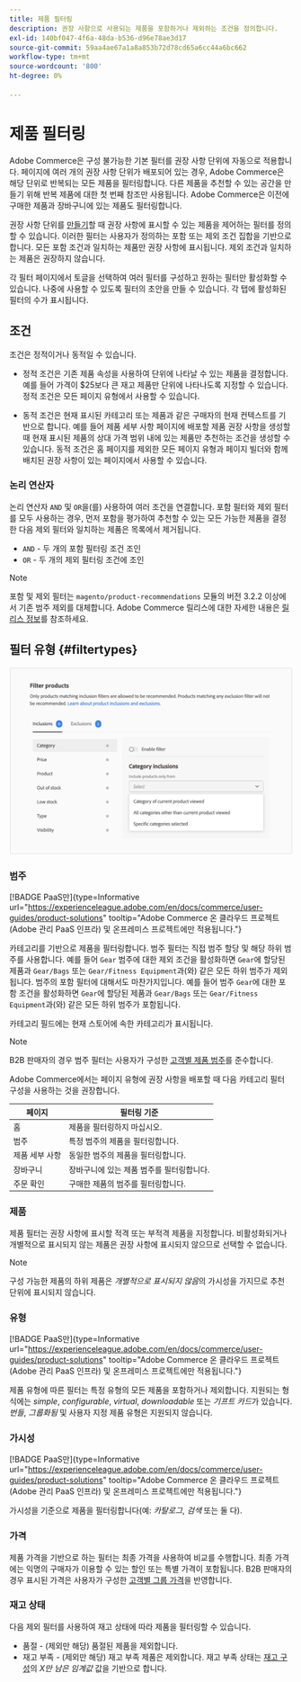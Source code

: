 ```yaml
---
title: 제품 필터링
description: 권장 사항으로 사용되는 제품을 포함하거나 제외하는 조건을 정의합니다.
exl-id: 140bf047-4f6a-48da-b536-d96e78ae3d17
source-git-commit: 59aa4ae67a1a8a853b72d78cd65a6cc44a6bc662
workflow-type: tm+mt
source-wordcount: '800'
ht-degree: 0%

---
```


# 제품 필터링

Adobe Commerce은 구성 불가능한 기본 필터를 권장 사항 단위에 자동으로 적용합니다. 페이지에 여러 개의 권장 사항 단위가 배포되어 있는 경우, Adobe Commerce은 해당 단위로 반복되는 모든 제품을 필터링합니다. 다른 제품을 추천할 수 있는 공간을 만들기 위해 반복 제품에 대한 첫 번째 참조만 사용됩니다. Adobe Commerce은 이전에 구매한 제품과 장바구니에 있는 제품도 필터링합니다.

권장 사항 단위를 [만들기](create.md)할 때 권장 사항에 표시할 수 있는 제품을 제어하는 필터를 정의할 수 있습니다. 이러한 필터는 사용자가 정의하는 포함 또는 제외 조건 집합을 기반으로 합니다. 모든 포함 조건과 일치하는 제품만 권장 사항에 표시됩니다. 제외 조건과 일치하는 제품은 권장하지 않습니다.

각 필터 페이지에서 토글을 선택하여 여러 필터를 구성하고 원하는 필터만 활성화할 수 있습니다. 나중에 사용할 수 있도록 필터의 초안을 만들 수 있습니다. 각 탭에 활성화된 필터의 수가 표시됩니다.

## 조건

조건은 정적이거나 동적일 수 있습니다.

- 정적 조건은 기존 제품 속성을 사용하여 단위에 나타날 수 있는 제품을 결정합니다. 예를 들어 가격이 $25보다 큰 재고 제품만 단위에 나타나도록 지정할 수 있습니다. 정적 조건은 모든 페이지 유형에서 사용할 수 있습니다.

- 동적 조건은 현재 표시된 카테고리 또는 제품과 같은 구매자의 현재 컨텍스트를 기반으로 합니다. 예를 들어 제품 세부 사항 페이지에 배포할 제품 권장 사항을 생성할 때 현재 표시된 제품의 상대 가격 범위 내에 있는 제품만 추천하는 조건을 생성할 수 있습니다. 동적 조건은 홈 페이지를 제외한 모든 페이지 유형과 페이지 빌더와 함께 배치된 권장 사항이 있는 페이지에서 사용할 수 있습니다.

### 논리 연산자

논리 연산자 `AND` 및 `OR`을(를) 사용하여 여러 조건을 연결합니다. 포함 필터와 제외 필터를 모두 사용하는 경우, 먼저 포함을 평가하여 추천할 수 있는 모든 가능한 제품을 결정한 다음 제외 필터와 일치하는 제품은 목록에서 제거됩니다.

- `AND` - 두 개의 포함 필터링 조건 조인
- `OR` - 두 개의 제외 필터링 조건에 조인

>[!NOTE]
>
> 포함 및 제외 필터는 `magento/product-recommendations` 모듈의 버전 3.2.2 이상에서 기존 범주 제외를 대체합니다. Adobe Commerce 릴리스에 대한 자세한 내용은 [릴리스 정보](release-notes.md)를 참조하세요.

## 필터 유형 {#filtertypes}

![필터](assets/rec-conditions.png)

### 범주

[!BADGE PaaS만]{type=Informative url="https://experienceleague.adobe.com/en/docs/commerce/user-guides/product-solutions" tooltip="Adobe Commerce 온 클라우드 프로젝트(Adobe 관리 PaaS 인프라) 및 온프레미스 프로젝트에만 적용됩니다."}

카테고리를 기반으로 제품을 필터링합니다. 범주 필터는 직접 범주 할당 및 해당 하위 범주를 사용합니다. 예를 들어 `Gear` 범주에 대한 제외 조건을 활성화하면 `Gear`에 할당된 제품과 `Gear/Bags` 또는 `Gear/Fitness Equipment`과(와) 같은 모든 하위 범주가 제외됩니다. 범주의 포함 필터에 대해서도 마찬가지입니다. 예를 들어 범주 `Gear`에 대한 포함 조건을 활성화하면 `Gear`에 할당된 제품과 `Gear/Bags` 또는 `Gear/Fitness Equipment`과(와) 같은 모든 하위 범주가 포함됩니다.

카테고리 필드에는 현재 스토어에 속한 카테고리가 표시됩니다.

>[!NOTE]
>
>B2B 판매자의 경우 범주 필터는 사용자가 구성한 [고객별 제품 범주](https://experienceleague.adobe.com/docs/commerce-admin/catalog/categories/category-permissions.html)를 준수합니다.

Adobe Commerce에서는 페이지 유형에 권장 사항을 배포할 때 다음 카테고리 필터 구성을 사용하는 것을 권장합니다.

| 페이지 | 필터링 기준 |
|---|---|
| 홈 | 제품을 필터링하지 마십시오. |
| 범주 | 특정 범주의 제품을 필터링합니다. |
| 제품 세부 사항 | 동일한 범주의 제품을 필터링합니다. |
| 장바구니 | 장바구니에 있는 제품 범주를 필터링합니다. |
| 주문 확인 | 구매한 제품의 범주를 필터링합니다. |

### 제품

제품 필터는 권장 사항에 표시할 적격 또는 부적격 제품을 지정합니다. 비활성화되거나 개별적으로 표시되지 않는 제품은 권장 사항에 표시되지 않으므로 선택할 수 없습니다.

>[!NOTE]
>
>구성 가능한 제품의 하위 제품은 _개별적으로 표시되지 않음_&#x200B;의 가시성을 가지므로 추천 단위에 표시되지 않습니다.

### 유형

[!BADGE PaaS만]{type=Informative url="https://experienceleague.adobe.com/en/docs/commerce/user-guides/product-solutions" tooltip="Adobe Commerce 온 클라우드 프로젝트(Adobe 관리 PaaS 인프라) 및 온프레미스 프로젝트에만 적용됩니다."}

제품 유형에 따른 필터는 특정 유형의 모든 제품을 포함하거나 제외합니다. 지원되는 형식에는 _simple_, _configurable_, _virtual_, _downloadable_ 또는 _기프트 카드_&#x200B;가 있습니다. _번들_, _그룹화됨_ 및 사용자 지정 제품 유형은 지원되지 않습니다.

### 가시성

[!BADGE PaaS만]{type=Informative url="https://experienceleague.adobe.com/en/docs/commerce/user-guides/product-solutions" tooltip="Adobe Commerce 온 클라우드 프로젝트(Adobe 관리 PaaS 인프라) 및 온프레미스 프로젝트에만 적용됩니다."}

가시성을 기준으로 제품을 필터링합니다(예: _카탈로그_, _검색_ 또는 둘 다).

### 가격

제품 가격을 기반으로 하는 필터는 최종 가격을 사용하여 비교를 수행합니다. 최종 가격에는 익명의 구매자가 이용할 수 있는 할인 또는 특별 가격이 포함됩니다. B2B 판매자의 경우 표시된 가격은 사용자가 구성한 [고객별 그룹 가격](https://experienceleague.adobe.com/docs/commerce-admin/catalog/products/pricing/pricing-advanced.html)을 반영합니다.

### 재고 상태

다음 제외 필터를 사용하여 재고 상태에 따라 제품을 필터링할 수 있습니다.

- 품절 - (제외만 해당) 품절된 제품을 제외합니다.
- 재고 부족 - (제외만 해당) 재고 부족 제품은 제외합니다. 재고 부족 상태는 [재고 구성](https://experienceleague.adobe.com/docs/commerce-admin/config/catalog/inventory.html)의 _X만 남은 임계값_ 값을 기반으로 합니다.
